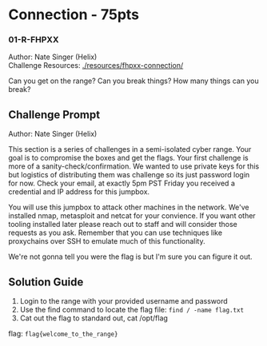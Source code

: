# Connection - 75pts
### 01-R-FHPXX
Author: Nate Singer (Helix)<br>
Challenge Resources: [./resources/fhpxx-connection/](./resources/fhpxx-connection/)

Can you get on the range? Can you break things? How many things can you break?

## Challenge Prompt
Author: Nate Singer (Helix)<br>

This section is a series of challenges in a semi-isolated cyber range. Your goal is to compromise the boxes and get the flags. Your first challenge is more of a sanity-check/confirmation. We wanted to use private keys for this but logistics of distributing them was challenge so its just password login for now. Check your email, at exactly 5pm PST Friday you received a credential and IP address for this jumpbox.

You will use this jumpbox to attack other machines in the network. We've installed nmap, metasploit and netcat for your convience. If you want other tooling installed later please reach out to staff and will consider those requests as you ask. Remember that you can use techniques like proxychains over SSH to emulate much of this functionality.

We're not gonna tell you were the flag is but I'm sure you can figure it out.

## Solution Guide
1. Login to the range with your provided username and password
2. Use the find command to locate the flag file: `find / -name flag.txt`
3. Cat out the flag to standard out, cat /opt/flag

flag: `flag{welcome_to_the_range}`
